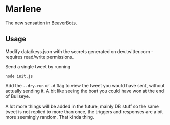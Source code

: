 Marlene
=======

The new sensation in BeaverBots.

Usage
-----

Modify data/keys.json with the secrets generated on dev.twitter.com - requires read/write permissions.

Send a single tweet by running

`node init.js`

Add the `--dry-run` or `-d` flag to view the tweet you would have sent, without actually sending it. A bit like seeing the boat you could have won at the end of Bullseye.

A lot more things will be added in the future, mainly DB stuff so the same tweet is not replied to more than once, the triggers and responses are a bit more seemingly random. That kinda thing.
